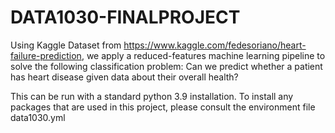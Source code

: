 # DATA1030-FINALPROJECT

Using Kaggle Dataset from https://www.kaggle.com/fedesoriano/heart-failure-prediction, we apply a reduced-features machine learning pipeline to solve the following classification problem: Can we predict whether a patient has heart disease given data about their overall health?

This can be run with a standard python 3.9 installation. To install any packages that are used in this project, please consult the environment file data1030.yml